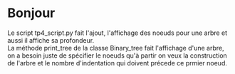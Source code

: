 # Bonjour
Le script tp4_script.py fait l'ajout, l'affichage des noeuds pour une arbre et aussi il affiche sa profondeur.  
La méthode print_tree de la classe Binary_tree fait l'affichage d'une arbre, on a besoin juste de spécifier le noeuds qu'à partir on veux la construction de l'arbre et le nombre d'indentation qui doivent précede ce prmier noeud.

